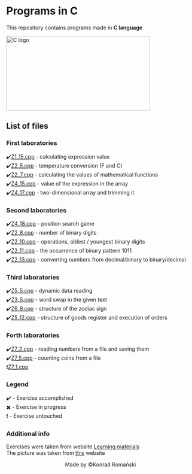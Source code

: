 # Programs in C
This repository contains programs made in **C language**

<img src="https://online.crbtech.in/wp-content/uploads/2019/03/C-programming-768x398.png" alt="C logo" width="384" height="199" alt="C Programming image" title="Image of C programming">

## List of files
### First laboratories
:heavy_check_mark:[Z1_15.cpp](https://github.com/TheSoulsHunter/Programs_in_C/blob/master/Programs_in_C/Z1_15.cpp) - calculating expression value\
:heavy_check_mark:[Z2_5.cpp](https://github.com/TheSoulsHunter/Programs_in_C/blob/master/Programs_in_C/Z2_5.cpp) - temperature conversion (F and C)\
:heavy_check_mark:[Z2_7.cpp](https://github.com/TheSoulsHunter/Programs_in_C/blob/master/Programs_in_C/Z2_7.cpp) - calculating the values of mathematical functions\
:heavy_check_mark:[Z4_15.cpp](https://github.com/TheSoulsHunter/Programs_in_C/blob/master/Programs_in_C/Z4_15.cpp) - value of the expression in the array\
:heavy_check_mark:[Z4_17.cpp](https://github.com/TheSoulsHunter/Programs_in_C/blob/master/Programs_in_C/Z4_17.cpp) - two-dimensional array and trimming it

### Second laboratories
:heavy_check_mark:[Z4_18.cpp](https://github.com/TheSoulsHunter/Programs_in_C/blob/master/Programs_in_C/Z4_18.cpp) - position search game\
:heavy_check_mark:[Z2_8.cpp](https://github.com/TheSoulsHunter/Programs_in_C/blob/master/Programs_in_C/Z2_8.cpp) - number of binary digits\
:heavy_check_mark:[Z2_10.cpp](https://github.com/TheSoulsHunter/Programs_in_C/blob/master/Programs_in_C/Z2_10.cpp) - operations, oldest / youngest binary digits\
:heavy_check_mark:[Z2_11.cpp](https://github.com/TheSoulsHunter/Programs_in_C/blob/master/Programs_in_C/Z2_11.cpp) - the occurrence of binary pattern 1011\
:heavy_check_mark:[Z2_13.cpp](https://github.com/TheSoulsHunter/Programs_in_C/blob/master/Programs_in_C/Z2_13.cpp) - converting numbers from decimal/binary to binary/decimal

### Third laboratories
:heavy_check_mark:[Z5_5.cpp](https://github.com/TheSoulsHunter/Programs_in_C/blob/master/Programs_in_C/Z5_5.cpp) - dynamic data reading\
:heavy_check_mark:[Z3_5.cpp](https://github.com/TheSoulsHunter/Programs_in_C/blob/master/Programs_in_C/Z3_5.cpp) - word swap in the given text\
:heavy_check_mark:[Z6_9.cpp](https://github.com/TheSoulsHunter/Programs_in_C/blob/master/Programs_in_C/Z6_9.cpp) - structure of the zodiac sign\
:heavy_check_mark:[Z5_12.cpp](https://github.com/TheSoulsHunter/Programs_in_C/blob/master/Programs_in_C/Z5_12.cpp) - structure of goods register and execution of orders

### Forth laboratories
:heavy_check_mark:[Z7_2.cpp](https://github.com/TheSoulsHunter/Programs_in_C/blob/master/Programs_in_C/Z7_2.cpp) - reading numbers from a file and saving them\
:heavy_check_mark:[Z7_5.cpp](https://github.com/TheSoulsHunter/Programs_in_C/blob/master/Programs_in_C/Z7_5.cpp) - counting coins from a file\
:heavy_exclamation_mark:[Z7_1.cpp](https://github.com/TheSoulsHunter/Programs_in_C/blob/master/Programs_in_C/Z7_1.cpp)

### Legend
:heavy_check_mark: - Exercise accomplished\
:heavy_multiplication_x: - Exercise in progress\
:heavy_exclamation_mark: - Exercise untouched

### Additional info
Exercises were taken from website [Learning materials](http://www.cs.put.poznan.pl/jkniat/MatDydakt.html)\
The picture was taken from [this](https://online.crbtech.in/wp-content/uploads/2019/03/C-programming-768x398.png) website 

<p align="center">Made by ©Konrad Romański</p>
